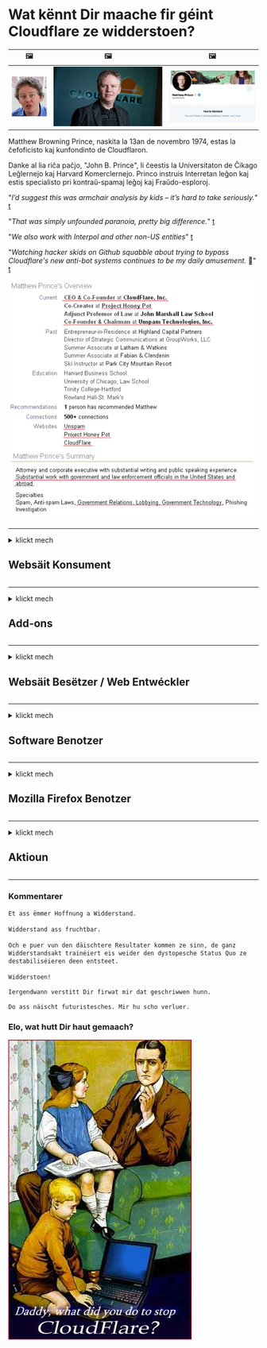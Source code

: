 # Wat kënnt Dir maache fir géint Cloudflare ze widderstoen?

| 🖼 | 🖼 | 🖼 |
| --- | --- | --- |
| ![](../image/matthew_prince_teen.jpg) | ![](../image/matthew_prince.jpg) | ![](../image/blockedbymatthewprince.jpg) |


Matthew Browning Prince, naskita la 13an de novembro 1974, estas la ĉefoficisto kaj kunfondinto de Cloudflaron.

Danke al lia riĉa paĉjo, "John B. Prince", li ĉeestis la Universitaton de Ĉikago Leĝlernejo kaj Harvard Komerclernejo.
Princo instruis Interretan leĝon kaj estis specialisto pri kontraŭ-spamaj leĝoj kaj Fraŭdo-esploroj.


"*I’d suggest this was armchair analysis by kids – it’s hard to take seriously.*" [t](https://www.theguardian.com/technology/2015/nov/19/cloudflare-accused-by-anonymous-helping-isis)

"*That was simply unfounded paranoia, pretty big difference.*"  [t](https://twitter.com/xxdesmus/status/992757936123359233)

"*We also work with Interpol and other non-US entities*" [t](https://twitter.com/eastdakota/status/1203028504184360960)

"*Watching hacker skids on Github squabble about trying to bypass Cloudflare's new anti-bot systems continues to be my daily amusement.* 🍿" [t](https://twitter.com/eastdakota/status/1273277839102656515)


![](../image/whoismp.jpg)

---


<details>
<summary>klickt mech

## Websäit Konsument
</summary>


- Wann d'Websäit déi Dir gär benotzt Cloudflare benotzt, sot hinnen se net Cloudflare ze benotzen.
  - Whining op sozialen Medien wéi Facebook, Reddit, Twitter oder Mastodon mécht keen Ënnerscheed. [Aktiounen si méi haart wéi Hashtags.](https://twitter.com/phyzonloop/status/1274132092490862594)
  - Probéiert de Site Besëtzer ze kontaktéieren wann Dir Iech nëtzlech maache wëllt.

[Cloudflare gesot](https://github.com/Eloston/ungoogled-chromium/issues/783):
```
Mir recommandéieren Iech un d'Administrateuren ze ruffen fir déi spezifesch Servicer oder Site mat deenen Dir erauskënnt an Är Experienz deelen.
```

[Wann Dir et net frot, de Besëtzer vum Site weess dëse Problem ni.](../PEOPLE.md)

![](../image/liberapay.jpg)

[Erfollegräich Beispill](https://counterpartytalk.org/t/turn-off-cloudflare-on-counterparty-co-plz/164/5).<br>
Dir hutt e Problem? [Héich Är Stëmm elo.](https://github.com/maraoz/maraoz.github.io/issues/1) Beispill hei drënner.

```
Dir hëlleft just Firmenzensur a Massiwwerwaachung.
https://codeberg.org/crimeflare/cloudflare-tor/src/branch/master/README.md
```

```
Är Websäit ass am Privatsphär-mëssbrauchende private Wandgaart vu CloudFlare.
https://codeberg.org/crimeflare/cloudflare-tor/
```

- Huelt Iech Zäit fir d'Privatsphärpolitik vun der Websäit ze liesen.
  - wann d'Websäit hannert Cloudflare steet oder Websäit benotzt Servicer verbonne mat Cloudflare.

Et muss erkläre wat de "Cloudflare" ass, a freet no Erlaabnis Är Donnéeën mat Cloudflare ze deelen. Echec dëst ze maachen, bréngt Vertrauensbroch an déi betraffe Websäit soll evitéiert ginn.

[En akzeptabelt Dateschutzpolitik Beispill ass hei](https://archive.is/bDlTz) ("Subprocessors" > "Entity Name")

```
Ech hunn Är Privatsphärpolitik gelies an ech kann d'Wuert Cloudflare net fannen.
Ech refuséieren Daten mat Iech ze teelen wann Dir weider meng Daten u Cloudflare fiddert.
https://codeberg.org/crimeflare/cloudflare-tor/
```

Dëst ass e Beispill vu Privatsphärpolitik déi net d'Wuert Cloudflare huet.
[Liberland Jobs](https://archive.is/daKIr) [privacy policy](https://docsend.com/view/feiwyte):

![](../image/cfwontobey.jpg)

Cloudflare hunn hir eege Privatsphärpolitik.
[Cloudflare huet gär doxxing Leit.](https://www.reddit.com/r/GamerGhazi/comments/2s64fe/be_wary_reporting_to_cloudflare/)

Hei ass e gutt Beispill fir d'Aschreiwungsform vun der Websäit.
AFAIK, Null Websäit maacht dat. Wäert Dir hinnen vertrauen?

```
Andeems Dir op "Umellen fir XYZ" klickt, stëmmt Dir mat eise Servicebedingungen a Privatsphärerklärung zou.
Dir averstanen och Är Donnéeën mat Cloudflare ze deelen an averstanen och mat der Privatsphärerklärung vun cloudflare.
Wann Cloudflare Är Informatioun leckt oder Iech net erlaabt Iech mat eise Server ze verbannen, ass et net eis Schold. [*]

[ Sech umellen ] [ Ech stëmmen net zou ]
```
[*] [PEOPLE.md](../PEOPLE.md)


- Probéiert net hire Service ze benotzen. Denkt drun datt Dir vu Cloudflare iwwerwaacht gëtt.
  - ["I'm in your TLS, sniffin' your passworz"](../image/iminurtls.jpg)

- Sicht eng aner Websäit. Et ginn Alternativen an Opportunitéiten um Internet!

- Iwwerzeegt Är Frënn fir den Tor all Dag ze benotzen.
  - Anonymitéit soll de Standard vum oppenen Internet sinn!
  - [Bedenkt datt den Tor-Projet dëse Projet net gär huet.](../HISTORY.md)

</details>

------

<details>
<summary>klickt mech

## Add-ons
</summary>

- Wann Äre Browser Firefox, Tor Browser oder Ungoogled Chromium ass, benotzt ee vun dësen Add-ons hei drënner.
  - Wann Dir en neien neien Add-on bäifüüge wëllt, da frot ierch fir d'éischt.


| Numm | Entwéckler | Ënnerstëtzung | Kann Blockéieren | Kann Bescheed soen | Chrome |
| -------- | -------- | -------- | -------- | -------- | -------- |
| [Bloku Cloudflaron MITM-Atakon](../subfiles/about.bcma.md) | #Addon | [ ? ](README.md) | **jo**     | **jo**     |  **jo** |
| [Ĉu ligoj estas vundeblaj al MITM-atako?](../subfiles/about.ismm.md) | #Addon | [ ? ](README.md) | Nee     | **jo**     |  **jo** |
| [Ĉu ĉi tiuj ligoj blokos Tor-uzanton?](../subfiles/about.isat.md) | #Addon | [ ? ](README.md) | Nee     | **jo**     |  **jo** |
| [Block Cloudflare MITM Attack](https://trac.torproject.org/projects/tor/attachment/ticket/24351/block_cloudflare_mitm_attack-1.0.14.1-an%2Bfx.xpi)<br>[**DELETED BY TOR PROJECT**](../HISTORY.md) | nullius | [ ? ](tool/block_cloudflare_mitm_fx), [Link](README.md) | **jo**     | **jo**     |  Nee |
| [TPRB](http://34ahehcli3epmhbu2wbl6kw6zdfl74iyc4vg3ja4xwhhst332z3knkyd.onion/) | Sw | [ ? ](http://34ahehcli3epmhbu2wbl6kw6zdfl74iyc4vg3ja4xwhhst332z3knkyd.onion/) | **jo**     | **jo**     |  Nee |
| [Detect Cloudflare](https://addons.mozilla.org/en-US/firefox/addon/detect-cloudflare/) | Frank Otto | [ ? ](https://github.com/traktofon/cf-detect) | Nee     | **jo**     |  Nee |
| [True Sight](https://addons.mozilla.org/en-US/firefox/addon/detect-cloudflare-plus/) | claustromaniac | [ ? ](https://github.com/claustromaniac/detect-cloudflare-plus) | Nee     | **jo**     |  Nee |
| [Which Cloudflare datacenter am I visiting?](https://addons.mozilla.org/en-US/firefox/addon/cf-pop/) | 依云 | [ ? ](https://github.com/lilydjwg/cf-pop) | Nee     | **jo**     |  Nee |


- "Decentraleyes" kann d'Verbindung mat "CDNJS (Cloudflare)" stoppen.
  - Et verhënnert datt vill Ufroen Netzwierker erreechen, an déngt lokal Dateie fir datt d'Siten net briechen.
  - Den Entwéckler huet geäntwert: "[very concerning indeed](https://github.com/Synzvato/decentraleyes/issues/236#issuecomment-352049501)", "[widespread usage severely centralizes the web](https://github.com/Synzvato/decentraleyes/issues/251#issuecomment-366752049)"

- [Dir kënnt och de Cloudflare Zertifika vun Ärer Certificate Authority (CA) ewechhuelen oder vertrauen.](https://www.ssl.com/how-to/remove-root-certificate-firefox/)

</details>

------

<details>
<summary>klickt mech

## Websäit Besëtzer / Web Entwéckler
</summary>


![](../image/word_cloudflarefree.jpg)

- Benotzt net Cloudflare Léisung, Period.
  - Dir kënnt besser wéi dat maachen, richteg? [Hei ass wéi Dir Cloudflare Abonnementer, Pläng, Domainen oder Konten ewechhuelt.](https://support.cloudflare.com/hc/en-us/articles/200167776-Removing-subscriptions-plans-domains-or-accounts)

| 🖼 | 🖼 |
| --- | --- |
| ![](../image/htmlalertcloudflare.jpg) | ![](../image/htmlalertcloudflare2.jpg) |

- Wëllt méi Clienten? Dir wësst wat ze maachen. Hiweis ass "iwwer Linn".
  - [Moien, Dir hutt geschriwwen "Mir huelen Är Privatsphär eescht" awer ech krut "Feeler 403 Verbueden Anonyme Proxy Net Erlaabt".](https://it.slashdot.org/story/19/02/19/0033255/stop-saying-we-take-your-privacy-and-security-seriously) Firwat blockéiert Dir Tor Or VPN? [A firwat blockéiert Dir temporär E-Mailen?](http://nomdjgwjvyvlvmkolbyp3rocn2ld7fnlidlt2jjyotn3qqsvzs2gmuyd.onion/mail/)

![](../image/anonexist.jpg)

- Cloudflare benotze wäert d'Chance fir en Ausfall erhéijen. Besucher kënnen net op Är Websäit zougräifen wann Äre Server erofgeet oder Cloudflare erof ass.
  - [Hutt Dir wierklech geduecht datt Cloudflare ni erofgeet?](https://www.ibtimes.com/cloudflare-down-not-working-sites-producing-504-gateway-timeout-errors-2618008) [Another](https://twitter.com/Jedduff/status/1097875615997399040) [sample](https://twitter.com/search?f=tweets&vertical=default&q=Cloudflare%20is%20having%20problems). [Need more](../PEOPLE.md)?

![](../image/cloudflareinternalerror.jpg)

- Benotzt Cloudflare fir Äre "API Service", "Software Update Server" oder "RSS Feed" ze proxyen, wäert Äre Client schueden. E Client huet Iech ugeruff a sot "Ech kann Är API net méi benotzen", an Dir hutt keng Ahnung wat leeft. Cloudflare kann Äre Client roueg blockéieren. Mengt Dir datt et an der Rei ass?
  - Et gi vill RSS Reader Client an RSS Reader Online Service. Firwat publizéiert Dir RSS Feed wann Dir d'Leit net erlaabt Iech ze abonnéieren?

![](../image/rssfeedovercf.jpg)

- Braucht Dir HTTPS Zertifika? Benotzt "Let's Encrypt" oder kaaft et just vun der CA Firma.

- Braucht Dir DNS Server? Kann net Ären eegene Server opbauen? Wéi wier et mat hinnen: [Hurricane Electric Free DNS](https://dns.he.net/), [Dyn.com](https://dyn.com/dns/), [1984 Hosting](https://www.1984hosting.com/), [Afraid.Org (Admin läscht Äre Kont wann Dir TOR benotzt)](https://freedns.afraid.org/)

- Dir sicht Hosting Service? Nëmme gratis? Wéi wier et mat hinnen: [Onion Service](http://vww6ybal4bd7szmgncyruucpgfkqahzddi37ktceo3ah7ngmcopnpyyd.onion/en/security/network-security/tor/onionservices-best-practices), [Free Web Hosting Area](https://freewha.com/), [Autistici/Inventati Web Site Hosting](https://www.autinv5q6en4gpf4.onion/services/website), [Github Pages](https://pages.github.com/), [Surge](https://surge.sh/)
  - [Alternativen zu Cloudflare](../subfiles/cloudflare-alternatives.md)

- Benotzt Dir "cloudflare-ipfs.com"? [Wësst Dir Cloudflare IPFS ass schlecht?](../PEOPLE.md)

- Installéiert Web Application Firewall wéi OWASP a Fail2Ban op Ärem Server a konfiguréiert se richteg.
  - Tor blockéieren ass keng Léisung. Strof net jiddereen nëmme fir kleng schlecht Benotzer.

- Redirect oder blockéieren "Cloudflare Warp" Benotzer fir op Är Websäit ze kommen. A gitt e Grond wann Dir kënnt.

> IP Lëscht: "[Cloudflare's aktuell IP Reihen](cloudflare_inc/)"

> A: Spär se einfach

```
server {
...
deny 173.245.48.0/20;
deny 103.21.244.0/22;
deny 103.22.200.0/22;
deny 103.31.4.0/22;
deny 141.101.64.0/18;
deny 108.162.192.0/18;
deny 190.93.240.0/20;
deny 188.114.96.0/20;
deny 197.234.240.0/22;
deny 198.41.128.0/17;
deny 162.158.0.0/15;
deny 104.16.0.0/12;
deny 172.64.0.0/13;
deny 131.0.72.0/22;
deny 2400:cb00::/32;
deny 2606:4700::/32;
deny 2803:f800::/32;
deny 2405:b500::/32;
deny 2405:8100::/32;
deny 2a06:98c0::/29;
deny 2c0f:f248::/32;
...
}
```

> B: Viruleedung op Warnsäit

```
http {
...
geo $iscf {
default 0;
173.245.48.0/20 1;
103.21.244.0/22 1;
103.22.200.0/22 1;
103.31.4.0/22 1;
141.101.64.0/18 1;
108.162.192.0/18 1;
190.93.240.0/20 1;
188.114.96.0/20 1;
197.234.240.0/22 1;
198.41.128.0/17 1;
162.158.0.0/15 1;
104.16.0.0/12 1;
172.64.0.0/13 1;
131.0.72.0/22 1;
2400:cb00::/32 1;
2606:4700::/32 1;
2803:f800::/32 1;
2405:b500::/32 1;
2405:8100::/32 1;
2a06:98c0::/29 1;
2c0f:f248::/32 1;
}
...
}

server {
...
if ($iscf) {rewrite ^ https://example.com/cfwsorry.php;}
...
}

<?php
header('HTTP/1.1 406 Not Acceptable');
echo <<<CLOUDFLARED
Thank you for visiting ourwebsite.com!<br />
We are sorry, but we can't serve you because your connection is being intercepted by Cloudflare.<br />
Please read https://codeberg.org/crimeflare/cloudflare-tor for more information.<br />
CLOUDFLARED;
die();
```

- Setzt Tor Onion Service oder I2P Insite op wann Dir u Fräiheet gleeft an anonyme Benotzer wëllkomm.

- Frot Berodung vun aneren Clearnet / Tor Dual Websäit Betreiber an maacht anonyme Frënn!

</details>

------

<details>
<summary>klickt mech

## Software Benotzer
</summary>


- Discord benotzt CloudFlare. Alternativen? Mir recommandéieren [**Briar** (Android)](https://f-droid.org/en/packages/org.briarproject.briar.android/), [Ricochet (PC)](https://ricochet.im/), [Tox + Tor (Android/PC)](https://tox.chat/download.html)
  - Briar enthält Tor Daemon sou datt Dir Orbot net installéiere musst.
  - Qwtch Entwéckler, Open Privacy, geläscht stop_cloudflare Projet aus hirem Git Service ouni Préavis.

- Wann Dir Debian GNU / Linux benotzt, oder all Derivat, abonnéiert: [bug #831835](https://bugs.debian.org/cgi-bin/bugreport.cgi?bug=831835). A wann Dir kënnt, hëlleft de Patch z'iwwerpréiwen, an hëlleft dem Ënnerhalter zu der richteger Conclusioun ze kommen ob et sollt ugeholl ginn.

- Empfeelt ëmmer dës Browser.

| Numm | Entwéckler | Ënnerstëtzung | Kommentéieren |
| -------- | -------- | -------- | -------- |
| [Ungoogled-Chromium](https://ungoogled-software.github.io/ungoogled-chromium-binaries/) | Eloston | [ ? ](https://github.com/Eloston/ungoogled-chromium) | PC (Win, Mac, Linux)  _!Tor_ |
| [Bromite](https://www.bromite.org/fdroid) | Bromite | [ ? ](https://github.com/bromite/bromite/issues) | Android  _!Tor_ |
| [Tor Browser](https://www.torproject.org/download/) | Tor Project | [ ? ](https://support.torproject.org/) | PC (Win, Mac, Linux)  _Tor_|
| [Tor Browser Android](https://www.torproject.org/download/) | Tor Project | [ ? ](https://support.torproject.org/) | Android  _Tor_|
| [Onion Browser](https://itunes.apple.com/us/app/onion-browser/id519296448?mt=8) | Mike Tigas | [ ? ](https://github.com/OnionBrowser/OnionBrowser/issues) | Apple iOS  _Tor_|
| [GNU/Icecat](https://www.gnu.org/software/gnuzilla/) | GNU | [ ? ](https://www.gnu.org/software/gnuzilla/) | PC (Linux) |
| [IceCatMobile](https://f-droid.org/en/packages/org.gnu.icecat/) | GNU | [ ? ](https://lists.gnu.org/mailman/listinfo/bug-gnuzilla) | Android |
| [Iridium Browser](https://iridiumbrowser.de/about/) | Iridium | [ ? ](https://github.com/iridium-browser/iridium-browser/) | PC (Win, Mac, Linux, OpenBSD) |


Aner Software Privatsphär ass net perfekt. Dëst bedeit net datt den Tor Browser "perfekt" ass.
Et gëtt weder 100% sécher nach 100% privat um Internet an Technologie.

- Wëllt Dir net Tor benotzen? Dir kënnt all Browser mat Tor Daemon benotzen.
  - [Bedenkt datt den Tor Projet dëst net gär huet.](https://support.torproject.org/tbb/tbb-9/) Benotzt den Tor Browser wann Dir et fäerdeg bréngt.
- [Wéi benotzt Dir Chrom mat Tor](../subfiles/chromium_tor.md)


Loosst eis iwwer d'Privatsphär vun der anerer Software schwätzen.

- [Wann Dir wierklech Firefox benotze musst, wielt "Firefox ESR".](https://www.mozilla.org/en-US/firefox/organizations/)
  - [Firefox - Spyware Waachhond](https://spyware.neocities.org/articles/firefox.html)
  - [Firefox refuséiert fräi Meenungsäusserung, verbitt fräi Meenungsäusserung](https://web.archive.org/web/20200423010026/https://reclaimthenet.org/firefox-rejects-free-speech-bans-free-speech-commenting-plugin-dissenter-from-its-extensions-gallery/)
  - ["100+ Downvotes. Et schéngt wéi wann eng Software Firma froen ze halen ... Software ass just ze vill dës Deeg."](https://old.reddit.com/r/firefox/comments/gutdiw/weve_got_work_to_do_the_mozilla_blog/fslbbb6/)
  - [Uh, firwat weist Firefox mir gesponsert Links a menger URL Bar?](https://www.reddit.com/r/firefox/comments/jybx2w/uh_why_is_firefox_showing_me_sponsored_links_in/)
  - [Mozilla - Däiwel Inkarnéiert](https://digdeeper.neocities.org/ghost/mozilla.html)

- [Denkt drun, Mozilla benotzt Cloudflare Service.](https://www.robtex.com/dns-lookup/www.mozilla.org) [Si benotzen och den Cloudflare's DNS Service op hirem Produkt.](https://www.theregister.co.uk/2018/03/21/mozilla_testing_dns_encryption/)

- [Mozilla huet dësen Ticket offiziell refuséiert.](https://bugzilla.mozilla.org/show_bug.cgi?id=1426618)

- [Firefox Focus ass e Witz.](https://github.com/mozilla-mobile/focus-android/issues/1743) [Si hu versprach Telemetrie auszeschalten awer si hunn et geännert.](https://github.com/mozilla-mobile/focus-android/issues/4210)

- [PaleMoon / Basilisk Entwéckler huet Cloudflare gär.](https://github.com/mozilla-mobile/focus-android/issues/1743#issuecomment-345993097)
  - [Pale Moon's Archive Server gehackt a Malware fir 18 Méint verbreet](https://www.reddit.com/r/privacytoolsIO/comments/cc808y/pale_moons_archive_server_hacked_and_spread/)
  - Hien haasst och Tor Benotzer - "[Loosst et géint den Tor feindlech sinn. Ech mengen déi meescht Site solle feindlech vis-à-vis vum Tor sinn als en extrem héije Mëssbrauchsfaktor berécksiichtegt.](https://github.com/yacy/yacy_search_server/issues/314#issuecomment-565932097)"

- [Waterfox hu schwéier "Telefonen Doheem" ​​Problem](https://spyware.neocities.org/articles/waterfox.html)

- [Google Chrome ass eng Spyware.](https://www.gnu.org/proprietary/malware-google.en.html)
  - [Google profiléiert Är Aktivitéit.](https://spyware.neocities.org/articles/chrome.html)

- [SRWare Iron maachen ze vill Telefonen Heemverbindung.](https://spyware.neocities.org/articles/iron.html) Et verbënnt och mat Google Domainen.

- [Brave Browser Whitelist Facebook / Twitter Trackers.](https://www.bleepingcomputer.com/news/security/facebook-twitter-trackers-whitelisted-by-brave-browser/)
  - [Hei méi Probleemer.](https://spyware.neocities.org/articles/brave.html)
  - [Binance Affiliate ID](https://twitter.com/cryptonator1337/status/1269594587716374528)

- [Microsoft Edge léisst Facebook de Flash Code hannert de Benotzer zréckféieren.](https://www.zdnet.com/article/microsoft-edge-lets-facebook-run-flash-code-behind-users-backs/)

- [Vivaldi respektéiert Är Privatsphär net.](https://spyware.neocities.org/articles/vivaldi.html)

- [Oper Spyware Niveau: Extrem héich](https://spyware.neocities.org/articles/opera.html)

- Apple iOS: [Dir sollt iOS guer net benotzen, haaptsächlech well et Malware ass.](https://www.gnu.org/proprietary/malware-apple.html)

Dofir recommandéiere mir nëmmen uewen Dësch. Näischt anescht.

</details>

------

<details>
<summary>klickt mech

## Mozilla Firefox Benotzer
</summary>


- "Firefox Nightly" schéckt Debug-Niveau Informatioun u Mozilla Server ouni Opt-out Method.
  - [Mozilla Server behuelen Cloudflare](https://www.digwebinterface.com/?hostnames=www.mozilla.org%0D%0Amozilla.cloudflare-dns.com&type=&ns=resolver&useresolver=8.8.4.4&nameservers=)

- Et ass méiglech Firefox ze verbannen mat Mozilla Server ze verbannen.
  - [Dem Mozilla seng Politik Templates Guide](https://github.com/mozilla/policy-templates/blob/master/README.md)
  - Denkt drun dësen Trick kéint a spéider Versioun ophalen ze schaffen well Mozilla gär selwer wäisslëscht.
  - Benotzt Firewall an DNS Filter fir se komplett ze blockéieren.

"`/distribution/policies.json`"

>     "WebsiteFilter": {
> 		"Block": [
> 		"*://*.mozilla.com/*",
> 		"*://*.mozilla.net/*",
> 		"*://*.mozilla.org/*",
> 		"*://webcompat.com/*",
> 		"*://*.firefox.com/*",
> 		"*://*.thunderbird.net/*",
> 		"*://*.cloudflare.com/*"
> 		]
>     },


- ~~Bericht e Feeler am Mozilla Tracker, sot hinnen se net Cloudflare benotzen.~~ Et war e Feelerbericht iwwer bugzilla. Vill Leit hunn hir Suerg gepost, awer de Feeler gouf vum Admin am Joer 2018 verstoppt.

- Dir kënnt DoH am Firefox deaktivéieren.
  - [Ännert Standard DNS Provider vu Firefox](../subfiles/change-firefox-dns.md)

![](../image/firefoxdns.jpg)

- [Wann Dir Net-ISP DNS benotze wëllt, denkt un d'OpenNIC Tier2 DNS Service oder ee vun net Cloudflare DNS Servicer ze benotzen.](https://wiki.opennic.org/start)
![](../image/opennic.jpg)
  - Block Cloudflare mat DNS. [Crimeflare DNS](https://dns.crimeflare.eu.org/)

- Dir kënnt Tor als DNS Resolver benotzen. [Wann Dir keen Tor Expert sidd, frot hei d'Fro.](https://tor.stackexchange.com/)

> **Wéi?**
> 1. Luet den Tor erof an installéiert en op Ärem Computer.
> 2. Füügt dës Zeil an "torrc" Datei bäi.
> DNSPort 127.0.0.1:53
> 3. Neistart Tor.
> 4. Setzt den DNS-Server vun Ärem Computer op "127.0.0.1".

</details>

------

<details>
<summary>klickt mech

## Aktioun
</summary>


- Sot anerer ronderëm Iech iwwer d'Gefore vu Cloudflare.

- [Hëlleft dëst Repository ze verbesseren.](https://codeberg.org/crimeflare/cloudflare-tor).
  - Souwuel d'Lëschten, d'Argumenter dogéint an d'Detailer.

- [Dokumentéiert a maacht ganz ëffentlech wou d'Saache mat Cloudflare (an ähnleche Firmen) falsch lafen, a gitt sécher dëst Repository ze ernimmen wann Dir dat maacht](https://codeberg.org/crimeflare/cloudflare-tor) :)

- Kritt méi Leit mat Tor par défaut, fir datt se de Web aus der Perspektiv vu verschiddenen Deeler vun der Welt erliewen.

- Start Gruppen, a soziale Medien a Measpace, gewidmet fir d'Welt vu Cloudflare ze befreien.

- Wou passend, Link op dës Gruppen op dësem Repository - dëst kann eng Plaz sinn fir ze koordinéieren, als Gruppen zesummen ze schaffen.

- [Start e Coop dat eng sënnvoll net korporativ Alternativ zu Cloudflare kann ubidden.](../subfiles/cloudflare-alternatives.md)

- Loosst eis vun all Alternativen wëssen fir op d'mannst ze hëllefen e puer Schicht Verteidegung géint Cloudflare ze bidden.

- Wann Dir e Cloudflare Client sidd, setzt Är Privatsphär Astellungen, a waart bis se se verletzen.
  - [Da bréngt se ënner Anti-Spam / Privatsphär Verstouss Käschten.](https://twitter.com/thexpaw/status/1108424723233419264)

- Wann Dir an den USA vun Amerika sidd an déi betreffend Websäit eng Bank oder e Comptabel ass, probéiert legal Drock ënner dem Gramm – Leach – Bliley Act ze bréngen, oder den Amerikaner mat DIsabilities Act a mellt Iech bei eis wéi wäit Dir kommt .

- Wann d'Websäit e Regierungs Site ass, probéiert legal Drock ënner dem 1. Amendement vun der US Verfassung ze bréngen.

- Wann Dir EU Bierger sidd, da kontaktéiert d'Websäit fir Är perséinlech Informatioun ënner dem Allgemeng Dateschutzreglement ze schécken. Wa se Iech Är Informatioune refuséieren, ass dat eng Violatioun vum Gesetz.

- Fir Firmen déi behaapten Service op hirer Websäit unzebidden, probéiert se als "falsch Reklammen" bei Konsumenteschutzorganisatiounen a BBB ze mellen. Cloudflare Websäiten gi vu Cloudflare Server servéiert.

- [D'ITU proposéiert am US Kontext datt Cloudflare ufänkt grouss genuch ze ginn datt Antitrustgesetz op si erofgesat ka ginn.](https://www.itu.int/en/ITU-T/Workshops-and-Seminars/20181218/Documents/Geoff_Huston_Presentation.pdf)

- Et ass denkbar datt d'GNU GPL Versioun 4 eng Bestëmmung enthalen kann fir de Quellcode hannert sou engem Service ze späicheren, fir all GPLv4 a spéider Programmer ze erfuerderen datt op d'mannst de Quellcode iwwer e Medium verfügbar ass dat net Tor Benotzer diskriminéiert.

</details>

------

### Kommentarer

```
Et ass ëmmer Hoffnung a Widderstand.

Widderstand ass fruchtbar.

Och e puer vun den däischtere Resultater kommen ze sinn, de ganz Widderstandsakt trainéiert eis weider den dystopesche Status Quo ze destabiliséieren deen entsteet.

Widderstoen!
```

```
Iergendwann verstitt Dir firwat mir dat geschriwwen hunn.
```

```
Do ass näischt futuristesches. Mir hu scho verluer.
```

### Elo, wat hutt Dir haut gemaach?


![](../image/stopcf.jpg)
